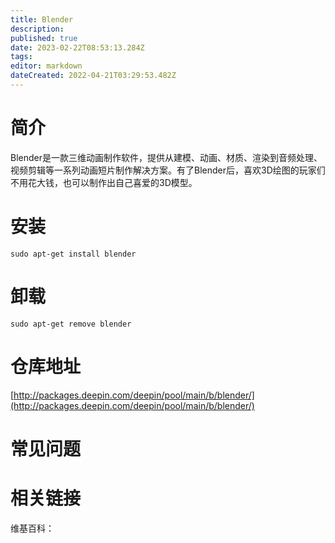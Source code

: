 ```yaml
---
title: Blender
description: 
published: true
date: 2023-02-22T08:53:13.284Z
tags: 
editor: markdown
dateCreated: 2022-04-21T03:29:53.482Z
---
```


# 简介

Blender是一款三维动画制作软件，提供从建模、动画、材质、渲染到音频处理、视频剪辑等一系列动画短片制作解决方案。有了Blender后，喜欢3D绘图的玩家们不用花大钱，也可以制作出自己喜爱的3D模型。

# 安装

`sudo apt-get install blender`

# 卸载

`sudo apt-get remove blender`

# 仓库地址

[http://packages.deepin.com/deepin/pool/main/b/blender/](http://packages.deepin.com/deepin/pool/main/b/blender/)


# 常见问题


# 相关链接

维基百科：
